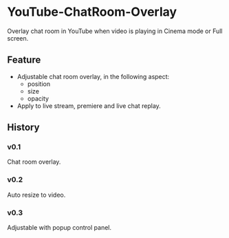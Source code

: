 # YouTube-ChatRoom-Overlay

Overlay chat room in YouTube when video is playing in Cinema mode or Full screen.

## Feature

-   Adjustable chat room overlay, in the following aspect:
    -   position
    -   size
    -   opacity
-   Apply to live stream, premiere and live chat replay.

## History

### v0.1

Chat room overlay.

### v0.2

Auto resize to video.

### v0.3

Adjustable with popup control panel.
